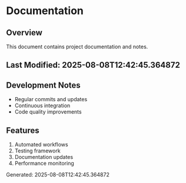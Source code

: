 # Documentation

## Overview
This document contains project documentation and notes.

## Last Modified: 2025-08-08T12:42:45.364872

## Development Notes
- Regular commits and updates
- Continuous integration
- Code quality improvements

## Features
1. Automated workflows
2. Testing framework
3. Documentation updates
4. Performance monitoring

Generated: 2025-08-08T12:42:45.364872
